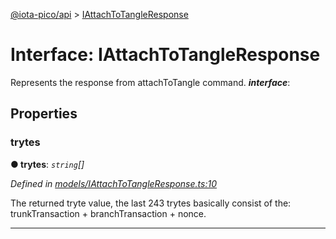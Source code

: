[@iota-pico/api](../README.md) > [IAttachToTangleResponse](../interfaces/iattachtotangleresponse.md)



# Interface: IAttachToTangleResponse


Represents the response from attachToTangle command.
*__interface__*: 



## Properties
<a id="trytes"></a>

###  trytes

**●  trytes**:  *`string`[]* 

*Defined in [models/IAttachToTangleResponse.ts:10](https://github.com/iotaeco/iota-pico-api/blob/3beb27a/src/models/IAttachToTangleResponse.ts#L10)*



The returned tryte value, the last 243 trytes basically consist of the: trunkTransaction + branchTransaction + nonce.




___


